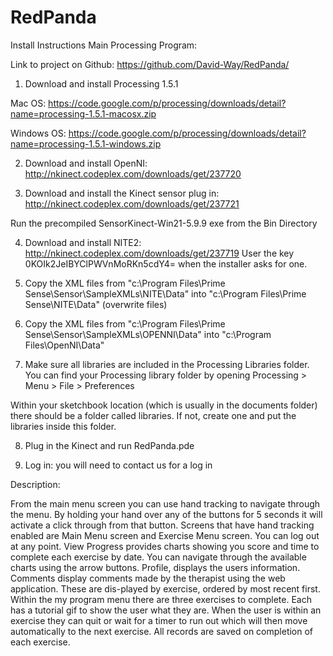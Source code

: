 RedPanda
========

Install Instructions
Main Processing Program:

Link to project on Github: https://github.com/David-Way/RedPanda/

1. Download and install Processing 1.5.1

Mac OS:
https://code.google.com/p/processing/downloads/detail?name=processing-1.5.1-macosx.zip

Windows OS:
https://code.google.com/p/processing/downloads/detail?name=processing-1.5.1-windows.zip

2. Download and install OpenNI:
http://nkinect.codeplex.com/downloads/get/237720

3. Download and install the Kinect sensor plug in:
http://nkinect.codeplex.com/downloads/get/237721

Run the precompiled SensorKinect-Win21-5.9.9 exe from the Bin Directory

4. Download and install NITE2:
http://nkinect.codeplex.com/downloads/get/237719
User the key 0KOIk2JeIBYClPWVnMoRKn5cdY4= when the installer asks for one.

5. Copy the XML files from "c:\Program Files\Prime Sense\Sensor\SampleXMLs\NITE\Data" into "c:\Program Files\Prime Sense\NITE\Data" (overwrite files)

6. Copy the XML files from "c:\Program Files\Prime Sense\Sensor\SampleXMLs\OPENNI\Data" into "c:\Program Files\OpenNI\Data"

7. Make sure all libraries are included in the Processing Libraries folder. You can find your Processing library folder by opening Processing > Menu > File > Preferences

Within your sketchbook location (which is usually in the documents folder) there should be a folder called libraries. If not, create one and put the libraries inside this folder.

8. Plug in the Kinect and run RedPanda.pde

9. Log in: you will need to contact us for a log in


Description:

From the main menu screen you can use hand tracking to navigate through the menu.
By holding your hand over any of the buttons for 5 seconds it will activate a click through from that button.
Screens that have hand tracking enabled are Main Menu screen and Exercise Menu screen. You can log out at any point.
View Progress provides charts showing you score and time to complete each exercise by date. You can navigate through the available charts using the arrow buttons.
Profile, displays the users information.
Comments display comments made by the therapist using the web application. These are dis-played by exercise, ordered by most recent first.
Within the my program menu there are three exercises to complete. Each has a tutorial gif to show the user what they are. When the user is within an exercise they can quit or wait for a timer to run out which will then move automatically to the next exercise.
All records are saved on completion of each exercise.

